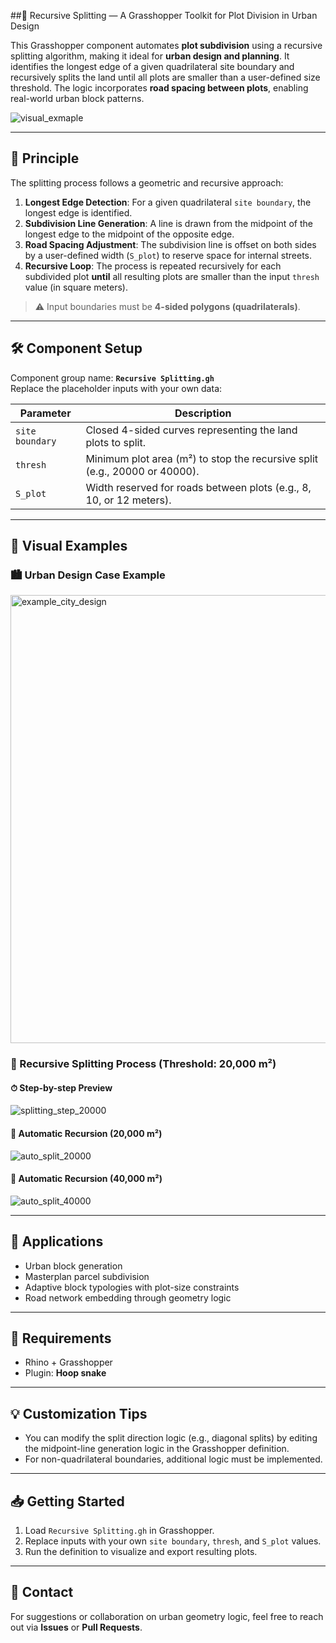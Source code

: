  ##🌿 Recursive Splitting — A Grasshopper Toolkit for Plot Division in Urban Design

This Grasshopper component automates **plot subdivision** using a recursive splitting algorithm, making it ideal for **urban design and planning**. It identifies the longest edge of a given quadrilateral site boundary and recursively splits the land until all plots are smaller than a user-defined size threshold. The logic incorporates **road spacing between plots**, enabling real-world urban block patterns.

![visual_exmaple](https://github.com/user-attachments/assets/b100118f-08eb-42b5-97be-b261a1cff619)

---

## 🧠 Principle

The splitting process follows a geometric and recursive approach:

1. **Longest Edge Detection**: For a given quadrilateral `site boundary`, the longest edge is identified.  
2. **Subdivision Line Generation**: A line is drawn from the midpoint of the longest edge to the midpoint of the opposite edge.  
3. **Road Spacing Adjustment**: The subdivision line is offset on both sides by a user-defined width (`S_plot`) to reserve space for internal streets.  
4. **Recursive Loop**: The process is repeated recursively for each subdivided plot **until** all resulting plots are smaller than the input `thresh` value (in square meters).  

> ⚠️ Input boundaries must be **4-sided polygons (quadrilaterals)**.

---

## 🛠️ Component Setup

Component group name: **`Recursive Splitting.gh`**  
Replace the placeholder inputs with your own data:

| Parameter       | Description                                                                 |
|-----------------|-----------------------------------------------------------------------------|
| `site boundary` | Closed 4-sided curves representing the land plots to split.                 |
| `thresh`        | Minimum plot area (m²) to stop the recursive split (e.g., 20000 or 40000).  |
| `S_plot`        | Width reserved for roads between plots (e.g., 8, 10, or 12 meters).         |



---

## 📸 Visual Examples

### 🏙️ Urban Design Case Example
<img width="1272" height="717" alt="example_city_design" src="https://github.com/user-attachments/assets/4fbeb96c-00ec-4578-8e42-e49ed1451cca" />

### 📐 Recursive Splitting Process (Threshold: 20,000 m²)

#### ⏱ Step-by-step Preview
![splitting_step_20000](https://github.com/user-attachments/assets/a6586e9d-be8e-4738-9189-051f65f37fd6)

#### 🔁 Automatic Recursion (20,000 m²)
![auto_split_20000](https://github.com/user-attachments/assets/ea636dad-21b0-4051-9859-07e80a98c68c)

#### 🔁 Automatic Recursion (40,000 m²)
![auto_split_40000](https://github.com/user-attachments/assets/15893f55-62eb-41db-b854-8eaf8eb2ba73)


---

## 🧩 Applications

- Urban block generation  
- Masterplan parcel subdivision  
- Adaptive block typologies with plot-size constraints  
- Road network embedding through geometry logic  

---

## 📎 Requirements

- Rhino + Grasshopper  
- Plugin: **Hoop snake**  

---

## 💡 Customization Tips

- You can modify the split direction logic (e.g., diagonal splits) by editing the midpoint-line generation logic in the Grasshopper definition.  
- For non-quadrilateral boundaries, additional logic must be implemented.  

---

## 📥 Getting Started

1. Load `Recursive Splitting.gh` in Grasshopper.  
2. Replace inputs with your own `site boundary`, `thresh`, and `S_plot` values.  
3. Run the definition to visualize and export resulting plots.  

---

## 📩 Contact

For suggestions or collaboration on urban geometry logic, feel free to reach out via **Issues** or **Pull Requests**.  

